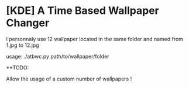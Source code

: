 # [KDE] A Time Based Wallpaper Changer 

I personnaly use 12 wallpaper located in the same folder and named from 1.jpg to 12.jpg

usage:
./atbwc.py path/to/wallpaper/folder

**TODO:

Allow the usage of a custom number of wallpapers !
